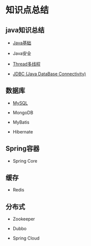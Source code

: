 # 知识点总结

## java知识总结

- [Java基础](./java/README.md)

- Java安全

- [Thread多线程](./thread/README.md)

- [JDBC (Java DataBase Connectivity)](#)

## 数据库

- [MySQL](./mysql/README.md)

- MongoDB

- MyBatis

- Hibernate

## Spring容器

- Spring Core

## 缓存

- Redis

## 分布式

- Zookeeper

- Dubbo

- Spring Cloud



